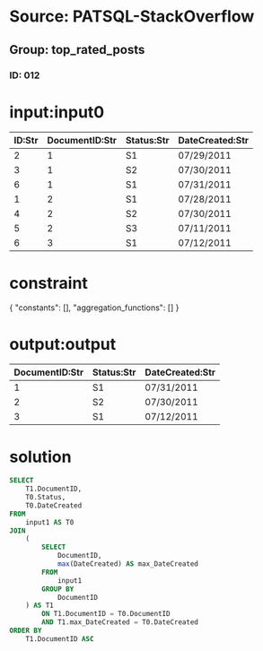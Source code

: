 # Source: PATSQL-StackOverflow
## Group: top_rated_posts
### ID: 012

# input:input0

| ID:Str | DocumentID:Str | Status:Str | DateCreated:Str |
|---|---|---|---|
| 2 | 1 | S1 | 07/29/2011 |
| 3 | 1 | S2 | 07/30/2011 |
| 6 | 1 | S1 | 07/31/2011 |
| 1 | 2 | S1 | 07/28/2011 |
| 4 | 2 | S2 | 07/30/2011 |
| 5 | 2 | S3 | 07/11/2011 |
| 6 | 3 | S1 | 07/12/2011 |

# constraint

{
  "constants": [],
  "aggregation_functions": []
}

# output:output

| DocumentID:Str | Status:Str | DateCreated:Str |
|---|---|---|
| 1 | S1 | 07/31/2011 |
| 2 | S2 | 07/30/2011 |
| 3 | S1 | 07/12/2011 |

# solution

```sql
SELECT
    T1.DocumentID,
    T0.Status,
    T0.DateCreated 
FROM
    input1 AS T0 
JOIN
    (
        SELECT
            DocumentID,
            max(DateCreated) AS max_DateCreated 
        FROM
            input1 
        GROUP BY
            DocumentID
    ) AS T1 
        ON T1.DocumentID = T0.DocumentID 
        AND T1.max_DateCreated = T0.DateCreated 
ORDER BY
    T1.DocumentID ASC
```
